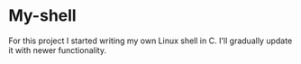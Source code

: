 # My-shell

For this project I started writing my own Linux shell in C.
I'll gradually update it with newer functionality.
